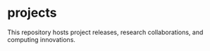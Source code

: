 # projects
This repository hosts project releases, research collaborations, and computing innovations.   

